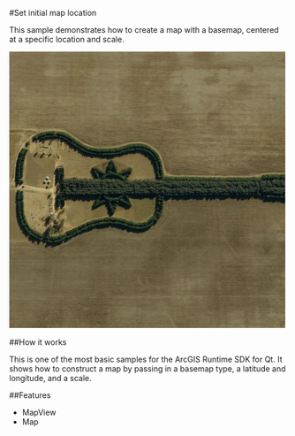 #Set initial map location

This sample demonstrates how to create a map with a basemap, centered at a specific location and scale.

![](screenshot.png)

##How it works

This is one of the most basic samples for the ArcGIS Runtime SDK for Qt. It shows how to construct a map by passing in a basemap type, a latitude and longitude, and a scale.

##Features
- MapView
- Map
